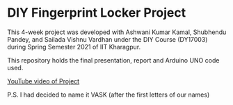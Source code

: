 # DIY Fingerprint Locker Project

This 4-week project was developed with Ashwani Kumar Kamal, Shubhendu Pandey, and Sailada Vishnu Vardhan under the DIY Course (DY17003) during Spring Semester 2021 of IIT Kharagpur.

This repository holds the final presentation, report and Arduino UNO code used.

[YouTube video of Project](https://youtu.be/kYDMhpqMymo)

P.S. I had decided to name it VASK (after the first letters of our names)